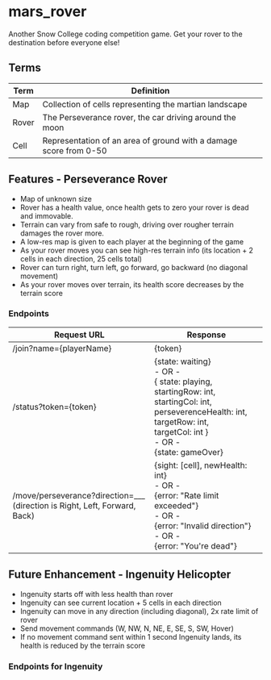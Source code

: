 # mars_rover

Another Snow College coding competition game. Get your rover to the destination before everyone else!

## Terms

| Term  | Definition                                                        |
| ----- | ----------------------------------------------------------------- |
| Map   | Collection of cells representing the martian landscape            |
| Rover | The Perseverance rover, the car driving around the moon           |
| Cell  | Representation of an area of ground with a damage score from 0-50 |

## Features - Perseverance Rover

- Map of unknown size
- Rover has a health value, once health gets to zero your rover is dead and immovable.
- Terrain can vary from safe to rough, driving over rougher terrain damages the rover more.
- A low-res map is given to each player at the beginning of the game
- As your rover moves you can see high-res terrain info (its location + 2 cells in each direction, 25 cells total)
- Rover can turn right, turn left, go forward, go backward (no diagonal movement)
- As your rover moves over terrain, its health score decreases by the terrain score

### Endpoints

| Request URL                                                                        | Response                                                                                                                                                                                                  |
| ---------------------------------------------------------------------------------- | --------------------------------------------------------------------------------------------------------------------------------------------------------------------------------------------------------- |
| /join?name={playerName}                                                            | {token}                                                                                                                                                                                                   |
| /status?token={token}                                                              | {state: waiting} <br> - OR - <br> { state: playing,<br>startingRow: int,<br>startingCol: int,<br>perseverenceHealth: int,<br> targetRow: int,<br>targetCol: int } <br> - OR - <br> {state: gameOver} |
| /move/perseverance?direction=\_\_\_ <br> (direction is Right, Left, Forward, Back) | {sight: \[cell\], newHealth: int} <br> - OR - <br> {error: "Rate limit exceeded"} <br> - OR - <br> {error: "Invalid direction"} <br> - OR - <br> {error: "You're dead"}                                  |

## Future Enhancement - Ingenuity Helicopter

- Ingenuity starts off with less health than rover
- Ingenuity can see current location + 5 cells in each direction
- Ingenuity can move in any direction (including diagonal), 2x rate limit of rover
- Send movement commands (W, NW, N, NE, E, SE, S, SW, Hover)
- If no movement command sent within 1 second Ingenuity lands, its health is reduced by the terrain score

### Endpoints for Ingenuity
